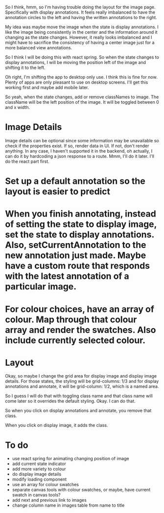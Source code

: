 So I think, hmm, so I'm having trouble doing the layout for the image page. Specifically with display annotations. It feels really imbalanced to have the annotation circles to the left and having the written annotations to the right.

My idea was maybe move the image when the state is display annotations. I like the image being consistently in the center and the information around it changing as the state changes. However, it really looks imbalanced and I might have to sacrifice the consistency of having a center image just for a more balanced view annotations.

So I think I will be doing this with react spring. So when the state changes to display annotations, I will be moving the position left of the image and shifting it to the left.

Oh right, I'm shifting the app to desktop only use. I think this is fine for now. Plenty of apps are only pleasant to use on desktop screens. I'll get this working first and maybe add mobile later.

So yeah, when the state changes, add or remove classNames to image. The className will be the left position of the image. It will be toggled between 0 and x width.

# Image Details
Image details can be optional since some information may be unavailable so check if the properties exist. If so, render data in UI. If not, don't render anything. In any case, I haven't supported it in the backend, oh actually, I can do it by hardcoding a json response to a route. Mmm, I'll do it later. I'll do the react part first.

# Set up a default annotation so the layout is easier to predict

# When you finish annotating, instead of setting the state to display image, set the state to display annotations. Also, setCurrentAnnotation to the new annotation just made. Maybe have a custom route that responds with the latest annotation of a particular image.

# For colour choices, have an array of colour. Map through that colour array and render the swatches. Also include currently selected colour.

# Layout
Okay, so maybe I change the grid area for display image and display image details. For those states, the styling will be grid-columns: 1/3 and for display annotations and annotate, it will be grid-column: 1/2, which is a named area.

So I guess I will do that with toggling class name and that class name will come later so it overrides the default styling. Okay. I can do that.

So when you click on display annotations and annotate, you remove that class.

When you click on display image, it adds the class.

# To do
- use react spring for animating changing position of image
- add current state indicator
- add more variety to colour
- do display image details
- modify loading component
- use an array for colour swatches
- separate canvas tools with colour swatches, or maybe, have current swatch in canvas tools?
- add next and previous link to images
- change column name in images table from name to title